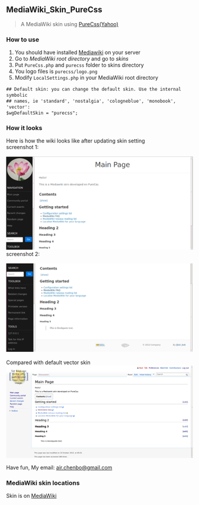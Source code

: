 ## MediaWiki_Skin_PureCss ##

> A MediaWiki skin using [PureCss(Yahoo)](http://purecss.io/)

### How to use ###
1. You should have installed [Mediawiki](http://www.mediawiki.org/wiki/MediaWiki) on your server<br>
2. Go to *MediaWiki root directory* and go to *skins*<br>
3. Put ```PureCss.php``` and ```purecss``` folder to skins directory<br>
4. You logo files is ```purecss/logo.png```
5. Modify ```LocalSettings.php``` in your MediaWiki root directory<br>

```lang="php"
## Default skin: you can change the default skin. Use the internal symbolic
## names, ie 'standard', 'nostalgia', 'cologneblue', 'monobook', 'vector':
$wgDefaultSkin = "purecss";

```

### How it looks ###

Here is how the wiki looks like after updating skin setting<br>
screenshot 1: <br><br>
![](img/PureCss1.png) <br>
screenshot 2: <br><br>
![](img/PureCss2.png) <br>
<br>
Compared with default vector skin<br>
![](img/vector.png) <br>


Have fun, My email: air.chenbo@gmail.com 

### MediaWiki skin locations 
Skin is on [MediaWiki](https://www.mediawiki.org/wiki/Skin:PureCss)
